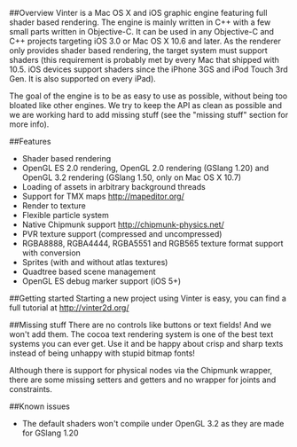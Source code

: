 ##Overview
Vinter is a Mac OS X and iOS graphic engine featuring full shader based rendering. The engine is mainly written in C++ with a few small parts written in Objective-C. It can be used in any Objective-C and C++ projects targeting iOS 3.0 or Mac OS X 10.6 and later. As the renderer only provides shader based rendering, the target system must support shaders (this requirement is probably met by every Mac that shipped with 10.5. iOS devices support shaders since the iPhone 3GS and iPod Touch 3rd Gen. It is also supported on every iPad).

The goal of the engine is to be as easy to use as possible, without being too bloated like other engines. We try to keep the API as clean as possible and we are working hard to add missing stuff (see the "missing stuff" section for more info).

##Features
- Shader based rendering
- OpenGL ES 2.0 rendering, OpenGL 2.0 rendering (GSlang 1.20) and OpenGL 3.2 rendering (GSlang 1.50, only on Mac OS X 10.7)
- Loading of assets in arbitrary background threads
- Support for TMX maps <http://mapeditor.org/>
- Render to texture
- Flexible particle system
- Native Chipmunk support <http://chipmunk-physics.net/>
- PVR texture support (compressed and uncompressed)
- RGBA8888, RGBA4444, RGBA5551 and RGB565 texture format support with conversion
- Sprites (with and without atlas textures)
- Quadtree based scene management
- OpenGL ES debug marker support (iOS 5+)

##Getting started
Starting a new project using Vinter is easy, you can find a full tutorial at <http://vinter2d.org/>

##Missing stuff
There are no controls like buttons or text fields! And we won't add them. The cocoa text rendering system is one of the best text systems you can ever get. Use it and be happy about crisp and sharp texts instead of being unhappy with stupid bitmap fonts!

Although there is support for physical nodes via the Chipmunk wrapper, there are some missing setters and getters and no wrapper for joints and constraints.

##Known issues
- The default shaders won't compile under OpenGL 3.2 as they are made for GSlang 1.20
